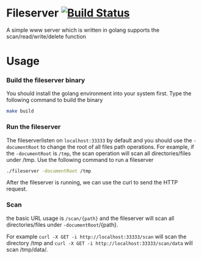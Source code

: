Fileserver [![Build Status](https://travis-ci.org/hwchiu/fileserver.svg?branch=master)](https://travis-ci.org/hwchiu/fileserver)
============
A simple www server which is written in golang supports the scan/read/write/delete function


Usage
=====
### Build the fileserver binary
You should install the golang environment into your system first.
Type the following command to build the binary
```sh
make build
```

### Run the fileserver
The fileserverlisten on `localhost:33333` by default and you should use the `-documentRoot` to change the root of all files path operations.
For example, if the `-documentRoot` is `/tmp`, the scan operation will scan all directories/files under /tmp.
Use the following command to run a fileserver
``` sh
./fileserver -documentRoot /tmp
```

After the fileserver is running, we can use the curl to send the HTTP request.
### Scan
the basic URL usage is `/scan/{path}` and the fileserver will scan all directories/files under `-documentRoot`/{path}.

For example 
`curl -X GET -i http://localhost:33333/scan` will scan the directory /tmp and `curl -X GET -i http://localhost:33333/scan/data` will scan /tmp/data/.
